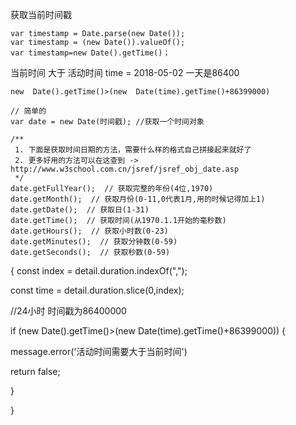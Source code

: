  获取当前时间戳
```
var timestamp = Date.parse(new Date());
var timestamp = (new Date()).valueOf();
var timestamp=new Date().getTime()；
```

当前时间 大于 活动时间 time = 2018-05-02
一天是86400
```
new  Date().getTime()>(new  Date(time).getTime()+86399000)
```

```
// 简单的
var date = new Date(时间戳); //获取一个时间对象

/**
 1. 下面是获取时间日期的方法，需要什么样的格式自己拼接起来就好了
 2. 更多好用的方法可以在这查到 -> http://www.w3school.com.cn/jsref/jsref_obj_date.asp
 */
date.getFullYear();  // 获取完整的年份(4位,1970)
date.getMonth();  // 获取月份(0-11,0代表1月,用的时候记得加上1)
date.getDate();  // 获取日(1-31)
date.getTime();  // 获取时间(从1970.1.1开始的毫秒数)
date.getHours();  // 获取小时数(0-23)
date.getMinutes();  // 获取分钟数(0-59)
date.getSeconds();  // 获取秒数(0-59)
```

{ const  index = detail.duration.indexOf(",");

const  time = detail.duration.slice(0,index);

//24小时 时间戳为86400000

if (new  Date().getTime()>(new  Date(time).getTime()+86399000)) {

message.error('活动时间需要大于当前时间')

return  false;

}

}